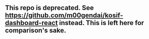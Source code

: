 ## This repo is deprecated. See https://github.com/m00gendai/kosif-dashboard-react instead. This is left here for comparison's sake. ##
